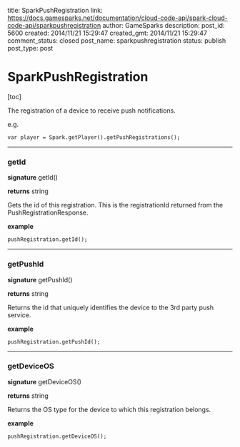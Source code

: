 title: SparkPushRegistration
link: https://docs.gamesparks.net/documentation/cloud-code-api/spark-cloud-code-api/sparkpushregistration
author: GameSparks
description: 
post_id: 5600
created: 2014/11/21 15:29:47
created_gmt: 2014/11/21 15:29:47
comment_status: closed
post_name: sparkpushregistration
status: publish
post_type: post

<!--The registration of a device to receive push notifications. -->

# SparkPushRegistration

[toc] 

The registration of a device to receive push notifications.

e.g.
    
    
    var player = Spark.getPlayer().getPushRegistrations();

* * *

### getId

**signature** getId()

**returns** string

Gets the id of this registration. This is the registrationId returned from the PushRegistrationResponse.

**example**
    
    
    pushRegistration.getId();

* * *

### getPushId

**signature** getPushId()

**returns** string

Returns the id that uniquely identifies the device to the 3rd party push service.

**example**
    
    
    pushRegistration.getPushId();

* * *

### getDeviceOS

**signature** getDeviceOS()

**returns** string

Returns the OS type for the device to which this registration belongs.

**example**
    
    
    pushRegistration.getDeviceOS();